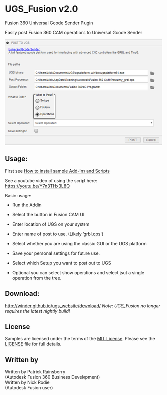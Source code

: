 # UGS_Fusion v2.0
Fusion 360 Universal Gcode Sender Plugin

Easily post Fusion 360 CAM operations to Universal Gcode Sender

![UGS Cover](./resources/UGS_Cover.png)

## Usage:
First see [How to install sample Add-Ins and Scripts](https://rawgit.com/AutodeskFusion360/AutodeskFusion360.github.io/master/Installation.html)

See a youtube video of using the script here: https://youtu.be/Y7n3THx3L8Q

Basic usage:
  * Run the Addin 
  
  * Select the button in Fusion CAM UI
  
  * Enter location of UGS on your system
  
  * Enter name of post to use.  (Likely 'grbl.cps')
  
  * Select whether you are using the classic GUI or the UGS platform
  
  * Save your personal settings for future use.
  
  * Select which Setup you want to post out to UGS
  
  *  Optional you can select show operations and select jsut a single operation from the tree.

## Download:
http://winder.github.io/ugs_website/download/
<i>Note: UGS_Fusion no longer requires the latest nightly build!</i>
  

## License
Samples are licensed under the terms of the [MIT License](http://opensource.org/licenses/MIT). Please see the [LICENSE](LICENSE) file for full details.

## Written by

Written by Patrick Rainsberry <br /> (Autodesk Fusion 360 Business Development) <br />
Written by Nick Rodie <br /> (Autodesk Fusion user)
